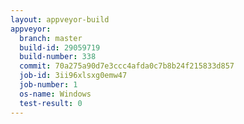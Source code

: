 ```yaml
---
layout: appveyor-build
appveyor:
  branch: master
  build-id: 29059719
  build-number: 338
  commit: 70a275a90d7e3ccc4afda0c7b8b24f215833d857
  job-id: 3ii96xlsxg0emw47
  job-number: 1
  os-name: Windows
  test-result: 0
---
```

